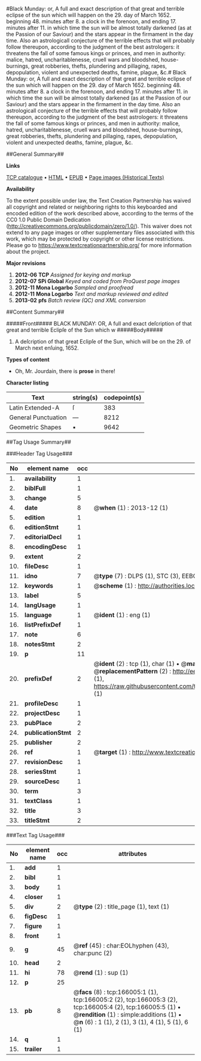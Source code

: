 #Black Munday: or, A full and exact description of that great and terrible eclipse of the sun which will happen on the 29. day of March 1652. beginning 48. minutes after 8. a clock in the forenoon, and ending 17. minutes after 11. in which time the sun will be almost totally darkened (as at the Passion of our Saviour) and the stars appear in the firmament in the day time. Also an astrologicall conjecture of the terrible effects that will probably follow thereupon, according to the judgment of the best astrologers: it threatens the fall of some famous kings or princes, and men in authority: malice, hatred, uncharitablenesse, cruell wars and bloodshed, house-burnings, great robberies, thefts, plundering and pillaging, rapes, depopulation, violent and unexpected deaths, famine, plague, &c.#
Black Munday: or, A full and exact description of that great and terrible eclipse of the sun which will happen on the 29. day of March 1652. beginning 48. minutes after 8. a clock in the forenoon, and ending 17. minutes after 11. in which time the sun will be almost totally darkened (as at the Passion of our Saviour) and the stars appear in the firmament in the day time. Also an astrologicall conjecture of the terrible effects that will probably follow thereupon, according to the judgment of the best astrologers: it threatens the fall of some famous kings or princes, and men in authority: malice, hatred, uncharitablenesse, cruell wars and bloodshed, house-burnings, great robberies, thefts, plundering and pillaging, rapes, depopulation, violent and unexpected deaths, famine, plague, &c.

##General Summary##

**Links**

[TCP catalogue](http://www.ota.ox.ac.uk/tcp/)  • 
[HTML](http://tei.it.ox.ac.uk/tcp/Texts-HTML/free/A76/A76778.html)  • 
[EPUB](http://tei.it.ox.ac.uk/tcp/Texts-EPUB/free/A76/A76778.epub) • 
[Page images (Historical Texts)](https://historicaltexts.jisc.ac.uk/eebo-99865077e)

**Availability**

To the extent possible under law, the Text Creation Partnership has waived all copyright and related or neighboring rights to this keyboarded and encoded edition of the work described above, according to the terms of the CC0 1.0 Public Domain Dedication (http://creativecommons.org/publicdomain/zero/1.0/). This waiver does not extend to any page images or other supplementary files associated with this work, which may be protected by copyright or other license restrictions. Please go to https://www.textcreationpartnership.org/ for more information about the project.

**Major revisions**

1. __2012-06__ __TCP__ *Assigned for keying and markup*
1. __2012-07__ __SPi Global__ *Keyed and coded from ProQuest page images*
1. __2012-11__ __Mona Logarbo__ *Sampled and proofread*
1. __2012-11__ __Mona Logarbo__ *Text and markup reviewed and edited*
1. __2013-02__ __pfs__ *Batch review (QC) and XML conversion*

##Content Summary##

#####Front#####
BLACK MUNDAY: OR, A full and exact deſcription of that great and terrible Eclipſe of the Sun which w
#####Body#####

1. A deſcription of that great Eclipſe of the Sun, which will be on the 29. of March next enſuing, 1652.

**Types of content**

  * Oh, Mr. Jourdain, there is **prose** in there!

**Character listing**


|Text|string(s)|codepoint(s)|
|---|---|---|
|Latin Extended-A|ſ|383|
|General Punctuation|—|8212|
|Geometric Shapes|▪|9642|

##Tag Usage Summary##

###Header Tag Usage###

|No|element name|occ|attributes|
|---|---|---|---|
|1.|__availability__|1||
|2.|__biblFull__|1||
|3.|__change__|5||
|4.|__date__|8| @__when__ (1) : 2013-12 (1)|
|5.|__edition__|1||
|6.|__editionStmt__|1||
|7.|__editorialDecl__|1||
|8.|__encodingDesc__|1||
|9.|__extent__|2||
|10.|__fileDesc__|1||
|11.|__idno__|7| @__type__ (7) : DLPS (1), STC (3), EEBO-CITATION (1), PROQUEST (1), VID (1)|
|12.|__keywords__|1| @__scheme__ (1) : http://authorities.loc.gov/ (1)|
|13.|__label__|5||
|14.|__langUsage__|1||
|15.|__language__|1| @__ident__ (1) : eng (1)|
|16.|__listPrefixDef__|1||
|17.|__note__|6||
|18.|__notesStmt__|2||
|19.|__p__|11||
|20.|__prefixDef__|2| @__ident__ (2) : tcp (1), char (1)  •  @__matchPattern__ (2) : ([0-9\-]+):([0-9IVX]+) (1), (.+) (1)  •  @__replacementPattern__ (2) : http://eebo.chadwyck.com/downloadtiff?vid=$1&page=$2 (1), https://raw.githubusercontent.com/textcreationpartnership/Texts/master/tcpchars.xml#$1 (1)|
|21.|__profileDesc__|1||
|22.|__projectDesc__|1||
|23.|__pubPlace__|2||
|24.|__publicationStmt__|2||
|25.|__publisher__|2||
|26.|__ref__|1| @__target__ (1) : http://www.textcreationpartnership.org/docs/. (1)|
|27.|__revisionDesc__|1||
|28.|__seriesStmt__|1||
|29.|__sourceDesc__|1||
|30.|__term__|3||
|31.|__textClass__|1||
|32.|__title__|3||
|33.|__titleStmt__|2||


###Text Tag Usage###

|No|element name|occ|attributes|
|---|---|---|---|
|1.|__add__|1||
|2.|__bibl__|1||
|3.|__body__|1||
|4.|__closer__|1||
|5.|__div__|2| @__type__ (2) : title_page (1), text (1)|
|6.|__figDesc__|1||
|7.|__figure__|1||
|8.|__front__|1||
|9.|__g__|45| @__ref__ (45) : char:EOLhyphen (43), char:punc (2)|
|10.|__head__|2||
|11.|__hi__|78| @__rend__ (1) : sup (1)|
|12.|__p__|25||
|13.|__pb__|8| @__facs__ (8) : tcp:166005:1 (1), tcp:166005:2 (2), tcp:166005:3 (2), tcp:166005:4 (2), tcp:166005:5 (1)  •  @__rendition__ (1) : simple:additions (1)  •  @__n__ (6) : 1 (1), 2 (1), 3 (1), 4 (1), 5 (1), 6 (1)|
|14.|__q__|1||
|15.|__trailer__|1||
